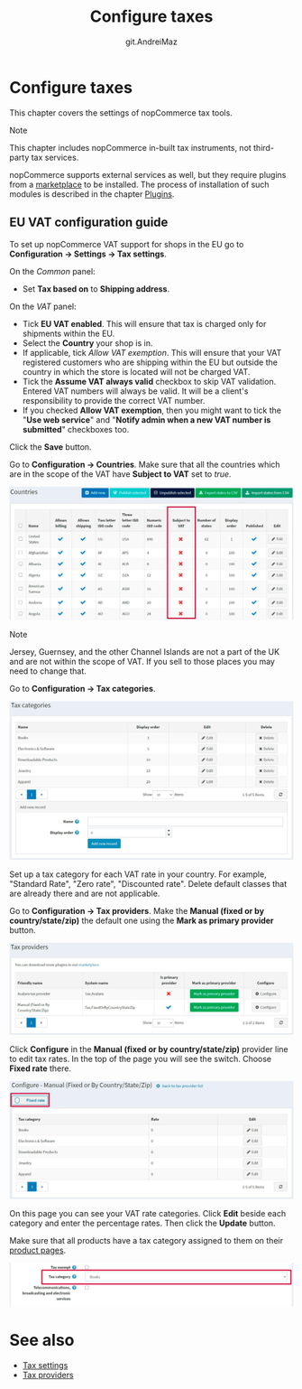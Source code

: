 ﻿---
title: Configure taxes
uid: en/getting-started/configure-taxes/index
author: git.AndreiMaz
contributors: git.DmitriyKulagin, git.exileDev, git.mariannk
---

# Configure taxes

This chapter covers the settings of nopCommerce tax tools.

> [!NOTE]
> 
> This chapter includes nopCommerce in-built tax instruments, not third-party tax services.

nopCommerce supports external services as well, but they require plugins from a [marketplace](http://www.nopcommerce.com/marketplace) to be installed. The process of installation of such modules is described in the chapter [Plugins](xref:en/developer/plugins/index).

## EU VAT configuration guide

To set up nopCommerce VAT support for shops in the EU go to **Configuration → Settings → Tax settings**.

On the *Common* panel:
* Set **Tax based on** to **Shipping address**.

On the *VAT* panel:
* Tick **EU VAT enabled**. This will ensure that tax is charged only for shipments within the EU.
* Select the **Country** your shop is in.
* If applicable, tick *Allow VAT exemption*. This will ensure that your VAT registered customers who are shipping within the EU but outside the country in which the store is located will not be charged VAT.
* Tick the **Assume VAT always valid** checkbox to skip VAT validation. Entered VAT numbers will always be valid. It will be a client's responsibility to provide the correct VAT number.
* If you checked **Allow VAT exemption**, then you might want to tick the "**Use web service**" and "**Notify admin when a new VAT number is submitted**" checkboxes too.

Click the **Save** button.

Go to **Configuration → Countries**. Make sure that all the countries which are in the scope of the VAT have **Subject to VAT** set to *true*.

![Countries](_static/index/countries.jpg)

> [!NOTE]
> 
> Jersey, Guernsey, and the other Channel Islands are not a part of the UK and are not within the scope of VAT. If you sell to those places you may need to change that.

Go to **Configuration → Tax categories**.

![Tax categories](_static/index/tax-categories.jpg)

Set up a tax category for each VAT rate in your country. For example, "Standard Rate", "Zero rate", "Discounted rate". Delete default classes that are already there and are not applicable.

Go to **Configuration → Tax providers**. Make the **Manual (fixed or by country/state/zip)** the default one using the **Mark as primary provider** button.

![Tax providers](_static/index/tax-providers.jpg)

Click **Configure** in the **Manual (fixed or by country/state/zip)** provider line to edit tax rates. In the top of the page you will see the switch. Choose **Fixed rate** there.

![Configure](_static/index/configure.jpg)

On this page you can see your VAT rate categories. Click **Edit** beside each category and enter the percentage rates. Then click the **Update** button.

Make sure that all products have a tax category assigned to them on their [product pages](xref:en/running-your-store/catalog/products/add-products).

![Product](_static/index/product.jpg)


# See also

* [Tax settings](xref:en/getting-started/configure-taxes/tax-settings)
* [Tax providers](xref:en/getting-started/configure-taxes/tax-providers/index)


